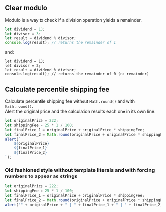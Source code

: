 ## Clear modulo

Modulo is a way to check if a division operation yields a remainder.

```js
let dividend = 10;
let divisor = 3;
let result = dividend % divisor;
console.log(result); // returns the remainder of 1 
```

and:

```
let dividend = 10;
let divisor = 2;
let result = dividend % divisor;
console.log(result); // returns the remainder of 0 (no remainder)
```

## Calculate percentile shipping fee

Calculate percentile shipping fee without `Math.round()` and with `Math.round()`.<br>
Alert the original price and the calculation results each one in its own line.

```js
let originalPrice = 222;
let shippingFee = 25 * 1 / 100;
let finalPrice_1 = originalPrice + originalPrice * shippingFee;
let finalPrice_2 = Math.round(originalPrice + originalPrice * shippingFee);
alert(`
    ${originalPrice}
    ${finalPrice_1} 
    ${finalPrice_2}
`);
```

### Old fashioned style without template literals and with forcing numbers to appear as strings

```js
let originalPrice = 222;
let shippingFee = 25 * 1 / 100;
let finalPrice_1 = originalPrice + originalPrice * shippingFee;
let finalPrice_2 = Math.round(originalPrice + originalPrice * shippingFee);
alert("" + originalPrice + " | " + finalPrice_1 + " | " + finalPrice_2);
```
